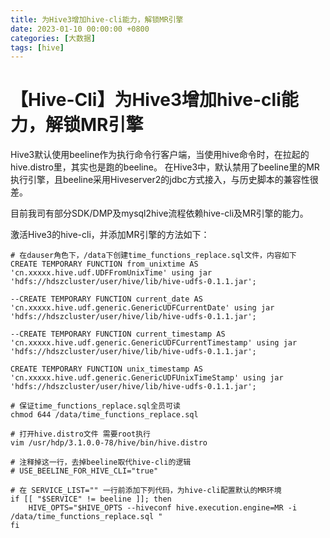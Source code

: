 ```yaml
---
title: 为Hive3增加hive-cli能力，解锁MR引擎
date: 2023-01-10 00:00:00 +0800
categories: [大数据]
tags: [hive]
---
```


# 【Hive-Cli】为Hive3增加hive-cli能力，解锁MR引擎


Hive3默认使用beeline作为执行命令行客户端，当使用hive命令时，在拉起的hive.distro里，其实也是跑的beeline。
在Hive3中，默认禁用了beeline里的MR执行引擎，且beeline采用Hiveserver2的jdbc方式接入，与历史脚本的兼容性很差。

目前我司有部分SDK/DMP及mysql2hive流程依赖hive-cli及MR引擎的能力。

激活Hive3的hive-cli，并添加MR引擎的方法如下：

``` 
# 在dauser角色下，/data下创建time_functions_replace.sql文件，内容如下
CREATE TEMPORARY FUNCTION from_unixtime AS 'cn.xxxxx.hive.udf.UDFFromUnixTime' using jar 'hdfs://hdszcluster/user/hive/lib/hive-udfs-0.1.1.jar';

--CREATE TEMPORARY FUNCTION current_date AS 'cn.xxxxx.hive.udf.generic.GenericUDFCurrentDate' using jar 'hdfs://hdszcluster/user/hive/lib/hive-udfs-0.1.1.jar';

--CREATE TEMPORARY FUNCTION current_timestamp AS 'cn.xxxxx.hive.udf.generic.GenericUDFCurrentTimestamp' using jar 'hdfs://hdszcluster/user/hive/lib/hive-udfs-0.1.1.jar';

CREATE TEMPORARY FUNCTION unix_timestamp AS 'cn.xxxxx.hive.udf.generic.GenericUDFUnixTimeStamp' using jar 'hdfs://hdszcluster/user/hive/lib/hive-udfs-0.1.1.jar';

# 保证time_functions_replace.sql全员可读
chmod 644 /data/time_functions_replace.sql

# 打开hive.distro文件 需要root执行
vim /usr/hdp/3.1.0.0-78/hive/bin/hive.distro

# 注释掉这一行，去掉beeline取代hive-cli的逻辑
# USE_BEELINE_FOR_HIVE_CLI="true"

# 在 SERVICE_LIST="" 一行前添加下列代码，为hive-cli配置默认的MR环境
if [[ "$SERVICE" != beeline ]]; then
    HIVE_OPTS="$HIVE_OPTS --hiveconf hive.execution.engine=MR -i /data/time_functions_replace.sql "
fi
```